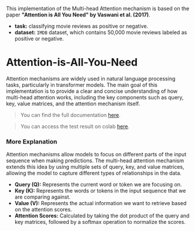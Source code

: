 This implementation of the Multi-head Attention mechanism is based on the paper **"Attention is All You Need" by Vaswani et al. (2017)**.
- **task:** classifying movie reviews as positive or negative.
- **dataset:** `IMDB` dataset, which contains 50,000 movie reviews labeled as positive or negative.

# Attention-is-All-You-Need
Attention mechanisms are widely used in natural language processing tasks, particularly in transformer models.
The main goal of this implementation is to provide a clear and concise understanding of how multi-head attention works, including the key components such as query, key, value matrices, and the attention mechanism itself.

> You can find the full documentation [here](https://lif31up.gitbook.io/lif31up/natural-language-process/attention-mechanism-the-core-of-modern-ai).

> You can access the test result on colab [here]().

### More Explanation
Attention mechanisms allow models to focus on different parts of the input sequence when making predictions. The multi-head attention mechanism extends this idea by using multiple sets of query, key, and value matrices, allowing the model to capture different types of relationships in the data.
- **Query (Q):** Represents the current word or token we are focusing on.
- **Key (K):** Represents the words or tokens in the input sequence that we are comparing against.
- **Value (V):** Represents the actual information we want to retrieve based on the attention scores.
- **Attention Scores:** Calculated by taking the dot product of the query and key matrices, followed by a softmax operation to normalize the scores.